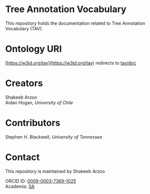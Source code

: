 # Tree Annotation Vocabulary

This repository holds the documentation related to Tree Annotation Vocabulary (TAV).

# Ontology URI 

[https://w3id.org/tav](https://w3id.org/tav) redirects to [tav/doc](https://arzoo-ebbs.github.io/tav/doc/)

# Creators

Shakeeb Arzoo <br/>
Aidan Hogan, *University of Chile*

# Contributors

Stephen H. Blackwell, *University of Tennessee*

# Contact

This repository is maintained by Shakeeb Arzoo <br/> 

ORCID ID: [0009-0003-7369-1025](https://orcid.org/0009-0003-7369-1025) <br/>
Academia: [SA](https://isibang.academia.edu/ShakeebArzoo)
